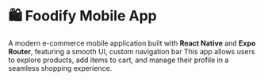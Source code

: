# 🛍️ Foodify Mobile App

A modern e-commerce mobile application built with **React Native** and **Expo Router**, featuring a smooth UI, custom navigation bar 
This app allows users to explore products, add items to cart, and manage their profile in a seamless shopping experience.
